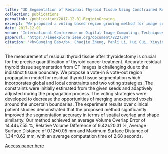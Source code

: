 ```yaml
---
title: "3D Segmentation of Residual Thyroid Tissue Using Constrained Region Growing and Voting Strategies"
collection: publications
permalink: /publication/2017-12-01-RegioinGrowing
excerpt: 'We proposed a voting based region growing method for image segmentation'
date: 2017-12-01
venue: 'International Conference on Digital Image Computing: Techniques and Applications'
paperurl: 'https://ieeexplore.ieee.org/document/8227384'
citation: '<b>Guoqing Bao</b>, Chaojie Zheng, Panli Li, Hui Cui, Xiuying Wang, Shaoli Song, Gang Huang, Dagan Feng (2017). &quot;3D Segmentation of Residual Thyroid Tissue Using Constrained Region Growing and Voting Strategies&quot; <i>International Conference on Digital Image Computing: Techniques and Applications</i> pp. 1-5, doi: 10.1109/DICTA.2017.8227384'
---
```

The measurement of residual thyroid tissue after thyroidectomy is crucial for the precise quantification of thyroid cancer treatment. Accurate residual thyroid tissue segmentation from CT images is challenging due to the indistinct tissue boundary. We propose a vote-in & vote-out region propagation model for residual thyroid tissue segmentation which incorporates global and local constraints and two voting strategies. The constraints were initially estimated from the given seeds and adaptively adjusted during the propagation process. The voting strategies were developed to decrease the opportunities of merging unexpected voxels around the uncertain boundaries. The experiment results over clinical patient studies demonstrated that the proposed method significantly improved the segmentation accuracy in terms of spatial overlap and shape similarity. Our method achieved an average Volume Overlap Error of 14.44±7.55 %, Relative Volume Difference of 9.42±20.31 %, Average Surface Distance of 0.12±0.05 mm and Maximum Surface Distance of 1.34±0.62 mm, with an average computation time of 2.68 seconds.

[Access paper here](https://ieeexplore.ieee.org/document/8227384)



